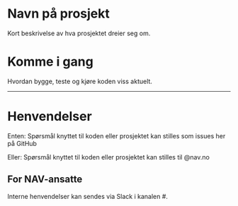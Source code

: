 Navn på prosjekt
================

Kort beskrivelse av hva prosjektet dreier seg om.

# Komme i gang

Hvordan bygge, teste og kjøre koden viss aktuelt.

---

# Henvendelser

Enten:
Spørsmål knyttet til koden eller prosjektet kan stilles som issues her på GitHub

Eller:
Spørsmål knyttet til koden eller prosjektet kan stilles til <teamalias>@nav.no

## For NAV-ansatte

Interne henvendelser kan sendes via Slack i kanalen #<teamkanal>.
